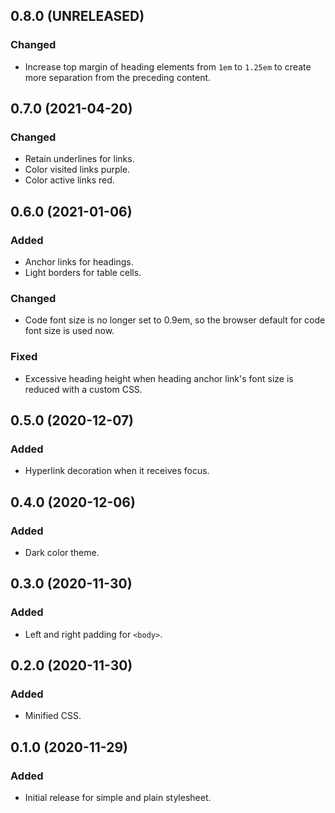 0.8.0 (UNRELEASED)
------------------

### Changed

- Increase top margin of heading elements from `1em` to `1.25em` to
  create more separation from the preceding content.


0.7.0 (2021-04-20)
------------------

### Changed

- Retain underlines for links.
- Color visited links purple.
- Color active links red.


0.6.0 (2021-01-06)
------------------

### Added

- Anchor links for headings.
- Light borders for table cells.


### Changed

- Code font size is no longer set to 0.9em, so the browser default for
  code font size is used now.


### Fixed

- Excessive heading height when heading anchor link's font size is
  reduced with a custom CSS.


0.5.0 (2020-12-07)
------------------

### Added

- Hyperlink decoration when it receives focus.


0.4.0 (2020-12-06)
------------------

### Added

- Dark color theme.


0.3.0 (2020-11-30)
------------------

### Added

- Left and right padding for `<body>`.


0.2.0 (2020-11-30)
------------------

### Added

- Minified CSS.


0.1.0 (2020-11-29)
------------------

### Added

- Initial release for simple and plain stylesheet.
